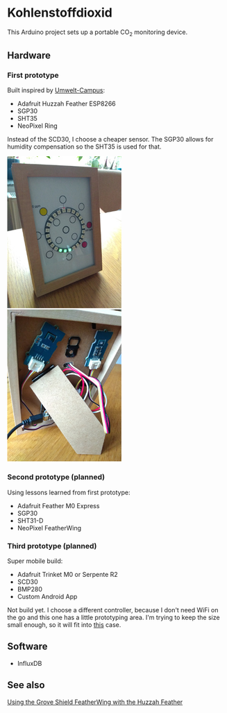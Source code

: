 # Kohlenstoffdioxid
This Arduino project sets up a portable CO<sub>2</sub> monitoring device.

## Hardware
### First prototype
Built inspired by [Umwelt-Campus](https://www.umwelt-campus.de/forschung/projekte/iot-werkstatt/ideen-zur-corona-krise-1):
- Adafruit Huzzah Feather ESP8266
- SGP30
- SHT35
- NeoPixel Ring

Instead of the SCD30, I choose a cheaper sensor. The SGP30 allows for humidity compensation so the SHT35 is used for that. 

![first_prototype_front](/docs/first_prototype_front.jpg) ![first_prototype_front](/docs/first_prototype_back.jpg) 
### Second prototype (planned)
Using lessons learned from first prototype:
- Adafruit Feather M0 Express
- SGP30
- SHT31-D
- NeoPixel FeatherWing

### Third prototype (planned)
Super mobile build:
- Adafruit Trinket M0 or Serpente R2
- SCD30
- BMP280
- Custom Android App

Not build yet. I choose a different controller, because I don't need WiFi on the go and this one has a little prototyping area. I'm trying to keep the size small enough, so it will fit into [this](https://learn.adafruit.com/3d-printed-case-for-adafruit-feather) case.

## Software
- InfluxDB

## See also
[Using the Grove Shield FeatherWing with the Huzzah Feather](https://github.com/Quitania/kohlenstoffdioxid/wiki/Using-the-Grove-Shield-FeatherWing-with-the-Huzzah-Feather)
